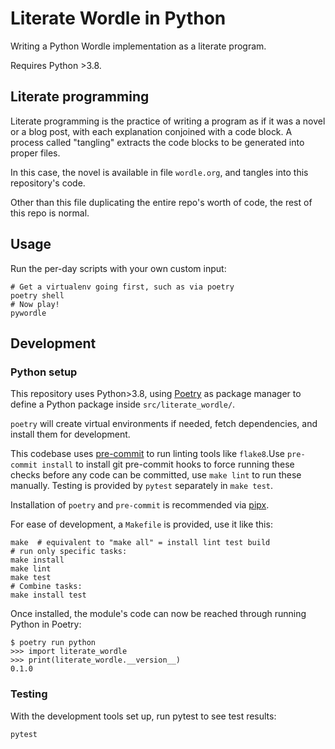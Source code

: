 # Literate Wordle in Python

Writing a Python Wordle implementation as a literate program.

Requires Python >3.8.

## Literate programming

Literate programming is the practice of writing a program as if it was a novel
or a blog post, with each explanation conjoined with a code block. A process
called "tangling" extracts the code blocks to be generated into proper files.

In this case, the novel is available in file `wordle.org`, and tangles
into this repository's code.

Other than this file duplicating the entire repo's worth of code, the rest of
this repo is normal.

## Usage

Run the per-day scripts with your own custom input:

	# Get a virtualenv going first, such as via poetry
	poetry shell
	# Now play!
	pywordle

## Development

### Python setup

This repository uses Python>3.8, using [Poetry](https://python-poetry.org) as
package manager to define a Python package inside `src/literate_wordle/`.

`poetry` will create virtual environments if needed, fetch
dependencies, and install them for development.

This codebase uses [pre-commit](https://pre-commit.com) to run linting
tools like `flake8`.Use `pre-commit install` to install git pre-commit
hooks to force running these checks before any code can be committed,
use `make lint` to run these manually. Testing is provided by `pytest`
separately in `make test`.

Installation of `poetry` and `pre-commit` is recommended via
[pipx](https://pypa.github.io/pipx/).


For ease of development, a `Makefile` is provided, use it like this:

	make  # equivalent to "make all" = install lint test build
	# run only specific tasks:
	make install
	make lint
	make test
	# Combine tasks:
	make install test

Once installed, the module's code can now be reached through running
Python in Poetry:

	$ poetry run python
	>>> import literate_wordle
	>>> print(literate_wordle.__version__)
	0.1.0



### Testing

With the development tools set up, run pytest to see test results:

	pytest
